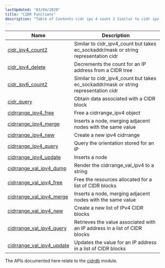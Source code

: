 ```yaml
---
lastUpdated: "03/04/2020"
title: "CIDR Functions"
description: "Table of Contents cidr ipv 4 count 2 Similar to cidr ipv 4 count but takes ec sockaddr mask or string representation cidr cidr ipv 4 delete Decrements the count for an IP address from a CIDR tree cidr ipv 6 count 2 Similar to cidr ipv 4 count but..."
---
```



| Name                                                                                                              | Description                                                                         |
|-------------------------------------------------------------------------------------------------------------------|-------------------------------------------------------------------------------------|
| [cidr_ipv4_count2](/momentum/3/3-api/apis-cidr-ipv-4-count-2)                   | Similar to cidr_ipv4_count but takes ec_sockaddr/mask or string representation cidr |
| [cidr_ipv4_delete](/momentum/3/3-api/apis-cidr-ipv-4-delete)                   | Decrements the count for an IP address from a CIDR tree                             |
| [cidr_ipv6_count2](/momentum/3/3-api/apis-cidr-ipv-6-count-2)                   | Similar to cidr_ipv4_count but takes ec_sockaddr/mask or string representation cidr |
| [cidr_query](/momentum/3/3-api/apis-cidr-query)                               | Obtain data associated with a CIDR block                                            |
| [cidrrange_ipv4_free](/momentum/3/3-api/apis-cidrrange-ipv-4-free)             | Free a cidrrange_ipv4 object                                                        |
| [cidrrange_ipv4_merge](/momentum/3/3-api/apis-cidrrange-ipv-4-merge)           | Inserts a node, merging adjacent nodes with the same value                          |
| [cidrrange_ipv4_new](/momentum/3/3-api/apis-cidrrange-ipv-4-new)               | Create a new ipv4 cidrrange                                                         |
| [cidrrange_ipv4_query](/momentum/3/3-api/apis-cidrrange-ipv-4-query)           | Query the orientation stored for an IP                                              |
| [cidrrange_ipv4_update](/momentum/3/3-api/apis-cidrrange-ipv-4-update)         | Inserts a node                                                                      |
| [cidrrange_val_ipv4_dump](/momentum/3/3-api/apis-cidrrange-val-ipv-4-dump)     | Render the cidrrange_val_ipv4 to a string                                           |
| [cidrrange_val_ipv4_free](/momentum/3/3-api/apis-cidrrange-val-ipv-4-free)     | Free the resources allocated for a list of CIDR blocks                              |
| [cidrrange_val_ipv4_merge](/momentum/3/3-api/apis-cidrrange-val-ipv-4-merge)   | Inserts a node, merging adjacent nodes with the same value                          |
| [cidrrange_val_ipv4_new](/momentum/3/3-api/apis-cidrrange-val-ipv-4-new)       | Create a new list of IPv4 CIDR blocks                                               |
| [cidrrange_val_ipv4_query](/momentum/3/3-api/apis-cidrrange-val-ipv-4-query)   | Retrieves the value associated with an IP address in a list of CIDR blocks          |
| [cidrrange_val_ipv4_update](/momentum/3/3-api/apis-cidrrange-val-ipv-4-update) | Updates the value for an IP address in a list of CIDR blocks                        |

The APIs documented here relate to the [cidrdb](/momentum/3/3-reference/3-reference-modules-cidrdb) module.